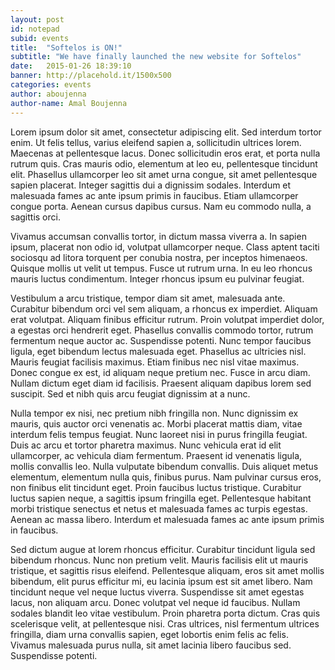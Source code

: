 ```yaml
---
layout: post
id: notepad
subid: events
title:  "Softelos is ON!"
subtitle: "We have finally launched the new website for Softelos"
date:   2015-01-26 18:39:10
banner: http://placehold.it/1500x500
categories: events
author: aboujenna
author-name: Amal Boujenna
---
```

Lorem ipsum dolor sit amet, consectetur adipiscing elit. Sed interdum tortor enim. Ut felis tellus, varius eleifend sapien a, sollicitudin ultrices lorem. Maecenas at pellentesque lacus. Donec sollicitudin eros erat, et porta nulla rutrum quis. Cras mauris odio, elementum at leo eu, pellentesque tincidunt elit. Phasellus ullamcorper leo sit amet urna congue, sit amet pellentesque sapien placerat. Integer sagittis dui a dignissim sodales. Interdum et malesuada fames ac ante ipsum primis in faucibus. Etiam ullamcorper congue porta. Aenean cursus dapibus cursus. Nam eu commodo nulla, a sagittis orci.

Vivamus accumsan convallis tortor, in dictum massa viverra a. In sapien ipsum, placerat non odio id, volutpat ullamcorper neque. Class aptent taciti sociosqu ad litora torquent per conubia nostra, per inceptos himenaeos. Quisque mollis ut velit ut tempus. Fusce ut rutrum urna. In eu leo rhoncus mauris luctus condimentum. Integer rhoncus ipsum eu pulvinar feugiat.

<!--more-->

Vestibulum a arcu tristique, tempor diam sit amet, malesuada ante. Curabitur bibendum orci vel sem aliquam, a rhoncus ex imperdiet. Aliquam erat volutpat. Aliquam finibus efficitur rutrum. Proin volutpat imperdiet dolor, a egestas orci hendrerit eget. Phasellus convallis commodo tortor, rutrum fermentum neque auctor ac. Suspendisse potenti. Nunc tempor faucibus ligula, eget bibendum lectus malesuada eget. Phasellus ac ultricies nisl. Mauris feugiat facilisis maximus. Etiam finibus nec nisl vitae maximus. Donec congue ex est, id aliquam neque pretium nec. Fusce in arcu diam. Nullam dictum eget diam id facilisis. Praesent aliquam dapibus lorem sed suscipit. Sed et nibh quis arcu feugiat dignissim at a nunc.

Nulla tempor ex nisi, nec pretium nibh fringilla non. Nunc dignissim ex mauris, quis auctor orci venenatis ac. Morbi placerat mattis diam, vitae interdum felis tempus feugiat. Nunc laoreet nisi in purus fringilla feugiat. Duis ac arcu et tortor pharetra maximus. Nunc vehicula erat id elit ullamcorper, ac vehicula diam fermentum. Praesent id venenatis ligula, mollis convallis leo. Nulla vulputate bibendum convallis. Duis aliquet metus elementum, elementum nulla quis, finibus purus. Nam pulvinar cursus eros, non finibus elit tincidunt eget. Proin faucibus luctus tristique. Curabitur luctus sapien neque, a sagittis ipsum fringilla eget. Pellentesque habitant morbi tristique senectus et netus et malesuada fames ac turpis egestas. Aenean ac massa libero. Interdum et malesuada fames ac ante ipsum primis in faucibus.

Sed dictum augue at lorem rhoncus efficitur. Curabitur tincidunt ligula sed bibendum rhoncus. Nunc non pretium velit. Mauris facilisis elit ut mauris tristique, et sagittis risus eleifend. Pellentesque aliquam, eros sit amet mollis bibendum, elit purus efficitur mi, eu lacinia ipsum est sit amet libero. Nam tincidunt neque vel neque luctus viverra. Suspendisse sit amet egestas lacus, non aliquam arcu. Donec volutpat vel neque id faucibus. Nullam sodales blandit leo vitae vestibulum. Proin pharetra porta dictum. Cras quis scelerisque velit, at pellentesque nisi. Cras ultrices, nisl fermentum ultrices fringilla, diam urna convallis sapien, eget lobortis enim felis ac felis. Vivamus malesuada purus nulla, sit amet lacinia libero faucibus sed. Suspendisse potenti.